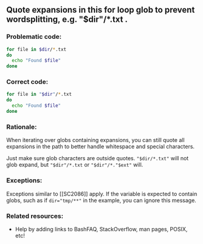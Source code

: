 ## Quote expansions in this for loop glob to prevent wordsplitting, e.g. "$dir"/*.txt .

### Problematic code:

```sh
for file in $dir/*.txt
do
  echo "Found $file"
done
```

### Correct code:

```sh
for file in "$dir"/*.txt
do
  echo "Found $file"
done
```

### Rationale:

When iterating over globs containing expansions, you can still quote all expansions in the path to better handle whitespace and special characters.

Just make sure glob characters are outside quotes. `"$dir/*.txt"` will not glob expand, but `"$dir"/*.txt` or `"$dir"/*."$ext"` will. 

### Exceptions:

Exceptions similar to [[SC2086]] apply. If the variable is expected to contain globs, such as if `dir="tmp/**"` in the example, you can ignore this message.

### Related resources:

* Help by adding links to BashFAQ, StackOverflow, man pages, POSIX, etc!